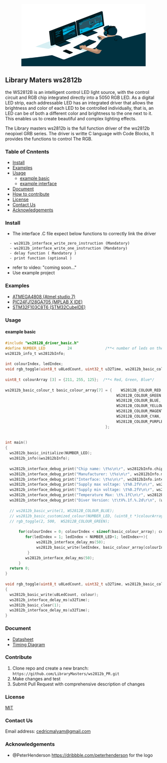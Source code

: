 
<div align=center>
<img src="Document/Image/avento.png" width="400" height="200"/>
</div>

## Library Maters ws2812b 

 the WS2812B is an intelligent control LED light source, with the control circuit and RGB chip integrated directly into a 5050 RGB LED. 
 As a digital LED strip, each addressable LED has an integrated driver that allows the brightness and color of each LED to be controlled individually, 
 that is, an LED can be of both a different color and brightness to the one next to it. This enables us to create beautiful and complex lighting effects.

The Library masters ws2812b is the full function driver of the ws2812b neopixel GRB series. The driver is writte C language with Code Blocks, It provides the functions to control The RGB.

### Table of Cnntents

  - [Install](#Install)
  - [Examples](#Examples)
  - [Usage](#Usage)
    - [example basic](#example-basic)
    - [example interface](#example-interface)
  - [Document](#Document)
  - [How to contribute](#Contribute)
  - [License](#License)
  - [Contact Us](#Contact-Us)
  - [Acknowledgements](#Acknowledgements)

  ### Install
  
  - The interface .C file expect below functions to correctly link the driver
  ```
    - ws2812b_interface_write_zero_instruction (Mandatory)
    - ws2812b_interface_write_one_instruction (Mandatory)
    - delay function ( Mandatory )
    - print function (optional )
  ```
  - refer to video: "coming soon..."
  - Use example project 

  ### Examples
  - [ATMEGA4808 (Atmel studio 7)](https://github.com/LibraryMasters/ws2812b/tree/master/Project%20Example/RGB_WS2812_ATMEGA4809)
  - [PIC24FJ128GA705 (MPLAB X IDE)](https://github.com/LibraryMasters/ws2812b/tree/master/Project%20Example/RGB_WS2812_PIC24FJ128GA705/RGB_WS2818)
  - [STM32F103C8T6 (STM32CubeIDE)](https://github.com/LibraryMasters/ws2812b/tree/master/Project%20Example/RGB_WS2812_STM32F103C8T6)
  ### Usage
  #### example basic
  
  ```C
#include "ws2812B_driver_basic.h"
#define NUMBER_LED          24               /**< number of leds on the strip */
ws2812b_info_t ws2812bInfo;

int colourIndex, ledIndex;
void rgb_toggle(uint8_t u8LedCount, uint32_t u32Time, ws2812b_basic_colour_t colour);

uint8_t colourArray [3] = {211, 255, 125};  /**< Red, Green, Blue*/

ws2812b_basic_colour_t basic_colour_array[7] = {    WS2812B_COLOUR_RED,
                                                    WS2812B_COLOUR_GREEN,
                                                    WS2812B_COLOUR_BLUE,
                                                    WS2812B_COLOUR_YELLOW,
                                                    WS2812B_COLOUR_MAGENTA,
                                                    WS2812B_COLOUR_CYAN,
                                                    WS2812B_COLOUR_PURPLE
                                               };


int main()
{
    ws2812b_basic_initialize(NUMBER_LED);
    ws2812b_info(&ws2812bInfo);

    ws2812b_interface_debug_print("Chip name: \t%s\n\r", ws2812bInfo.chip_Name);
    ws2812b_interface_debug_print("Manufacturer: \t%s\n\r", ws2812bInfo.manufacturer_name);
    ws2812b_interface_debug_print("Interface: \t%s\n\r", ws2812bInfo.interface);
    ws2812b_interface_debug_print("Supply max voltage: \t%0.2fV\n\r", ws2812bInfo.supply_Voltage_max_V);
    ws2812b_interface_debug_print("Supply min voltage: \t%0.2fV\n\r", ws2812bInfo.supply_voltage_min_v);
    ws2812b_interface_debug_print("Temperature Max: \t%.1fC\n\r", ws2812bInfo.temperature_max);
    ws2812b_interface_debug_print("Diver Version: \t\tV%.1f.%.2d\r\n", (ws2812bInfo.driver_version / 1000), (uint8_t)(ws2812bInfo.driver_version - (uint8_t)(ws2812bInfo.driver_version / 100)*100));

    // ws2812b_basic_write(1, WS2812B_COLOUR_BLUE);
    // ws2812b_basic_customized_colour(NUMBER_LED, (uint8_t *)colourArray);                 /**< write custom colour on 24 led */
    // rgb_toggle(2, 500,  WS2812B_COLOUR_GREEN);                                          /**< toggle 2 LEDs green*/

        for(colourIndex = 0; colourIndex < sizeof(basic_colour_array); colourIndex++){
           for(ledIndex = 1; ledIndex < NUMBER_LED+1; ledIndex++){
                ws2812b_interface_delay_ms(50);
                ws2812b_basic_write(ledIndex, basic_colour_array[colourIndex]);              /**< loop through different colours */
            }
           ws2812b_interface_delay_ms(50);
        }
    return 0;
}

void rgb_toggle(uint8_t u8LedCount, uint32_t u32Time, ws2812b_basic_colour_t colour)
{
    ws2812b_basic_write(u8LedCount, colour);
    ws2812b_interface_delay_ms(u32Time);
    ws2812b_basic_clear(1);
    ws2812b_interface_delay_ms(u32Time);
}
  ```
  
 ### Document
  - [Datasheet](https://github.com/LibraryMasters/ws2812b/blob/master/Document/Datasheet/WS2812B.pdf)
  - [Timing Diagram](https://github.com/LibraryMasters/ws2812b/blob/master/Document/ws2812%20neopixel%20RGB%20timing%20diagram.pdf)
  
  ### Contribute
   1. Clone repo and create a new branch: ```https://github.com/LibraryMasters/ws2812b_PR.git```
   2. Make changes and test
   3. Submit Pull Request with comprehensive description of changes
  ### License
  [MIT](https://choosealicense.com/licenses/mit/)
### Contact Us

Email address: cedricmalyam@gmail.com

### Acknowledgements 
- @PeterHenderson https://dribbble.com/peterhenderson for the logo

